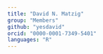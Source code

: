 ```yaml
---
title: "David N. Matzig"
group: "Members"
github: "yesdavid"
orcid: "0000-0001-7349-5401"
languages: "R"
---
```

